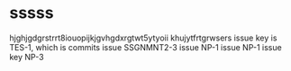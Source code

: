 # sssss
hjghjgdgrstrrt8iouopijkjgvhgdxrgtwt5ytyoii
khujytfrtgrwsers
issue key is TES-1, which is commits
issue SSGNMNT2-3
issue NP-1
issue NP-1 
issue key NP-3
